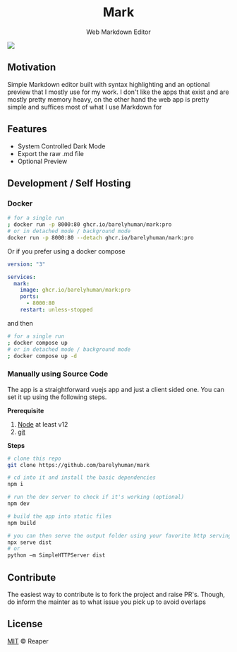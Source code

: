 <h1 align="center">Mark</h1>
<p align="center">Web Markdown Editor</p>

[![](https://img.shields.io/badge/license-mit-black?style=for-the-badge)](LICENSE)

## Motivation

Simple Markdown editor built with syntax highlighting and an optional preview that I mostly use for my work. I don't like the apps that exist and are mostly pretty memory heavy, on the other hand the web app is pretty simple and suffices most of what I use Markdown for

## Features

- System Controlled Dark Mode
- Export the raw .md file
- Optional Preview

## Development / Self Hosting

### Docker

```sh
# for a single run
; docker run -p 8000:80 ghcr.io/barelyhuman/mark:pro
# or in detached mode / background mode
docker run -p 8000:80 --detach ghcr.io/barelyhuman/mark:pro
```

Or if you prefer using a docker compose

```yaml
version: "3"

services:
  mark:
    image: ghcr.io/barelyhuman/mark:pro
    ports:
      - 8000:80
    restart: unless-stopped
```

and then

```sh
# for a single run
; docker compose up
# or in detached mode / background mode
; docker compose up -d
```

### Manually using Source Code

The app is a straightforward vuejs app and just a client sided one. You can set it up using the following steps.

**Prerequisite**

1. [Node](https://nodejs.org/en/) at least v12
2. [git](https://git-scm.com/)

**Steps**

```sh
# clone this repo
git clone https://github.com/barelyhuman/mark

# cd into it and install the basic dependencies
npm i

# run the dev server to check if it's working (optional)
npm dev

# build the app into static files
npm build

# you can then serve the output folder using your favorite http serving solution
npx serve dist
# or
python –m SimpleHTTPServer dist
```

## Contribute

The easiest way to contribute is to fork the project and raise PR's. Though, do inform the mainter as to what issue you pick up to avoid overlaps

## License

[MIT](LICENSE) &copy; Reaper
